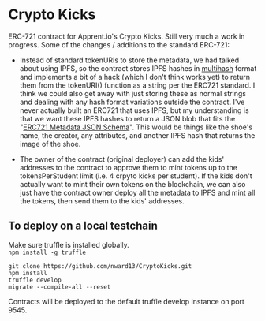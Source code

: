# Crypto Kicks  
  
ERC-721 contract for Apprent.io's Crypto Kicks. Still very much a work in progress. Some of the changes / additions to the standard ERC-721:  
  
- Instead of standard tokenURIs to store the metadata, we had talked about using IPFS, so the contract stores IPFS hashes in <a href="https://github.com/multiformats/multihash">multihash</a> format and implements a bit of a hack (which I don't think works yet) to return them from the tokenURI() function as a string per the ERC721 standard. I think we could also get away with just storing these as normal strings and dealing with any hash format variations outside the contract. I've never actually built an ERC721 that uses IPFS, but my understanding is that we want these IPFS hashes to return a JSON blob that fits the "<a href="https://github.com/ethereum/EIPs/blob/master/EIPS/eip-721.md">ERC721 Metadata JSON Schema</a>". This would be things like the shoe's name, the creator, any attributes, and another IPFS hash that returns the image of the shoe.
  
- The owner of the contract (original deployer) can add the kids' addresses to the contract to approve them to mint tokens up to the tokensPerStudent limit (i.e. 4 crpyto kicks per student). If the kids don't actually want to mint their own tokens on the blockchain, we can also just have the contract owner deploy all the metadata to IPFS and mint all the tokens, then send them to the kids' addresses.  
  
## To deploy on a local testchain
Make sure truffle is installed globally.  
```npm install -g truffle```  
  
```git clone https://github.com/nward13/CryptoKicks.git```  
```npm install```  
```truffle develop```  
```migrate --compile-all --reset```  
  
Contracts will be deployed to the default truffle develop instance on port 9545.
